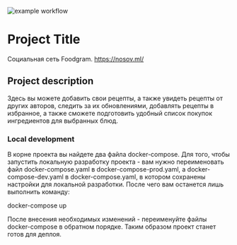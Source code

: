 ![example workflow](https://github.com/DonFortes/foodgram-project/actions/workflows/foodgram.yml/badge.svg)

# Project Title
Социальная сеть Foodgram.
https://nosov.ml/

## Project description
Здесь вы можете добавить свои рецепты, а также увидеть рецепты от других авторов, следить за их обновлениями, добавлять рецепты в избранное, а также сможете подготовить удобный список покупок ингредиентов для выбранных блюд.

### Local development
В корне проекта вы найдете два файла docker-compose. Для того, чтобы запустить локальную разработку проекта - вам нужно переименовать файл docker-compose.yaml в docker-compose-prod.yaml, а docker-compose-dev.yaml в docker-compose.yaml, в котором сохранены настройки для локальной разработки. После чего вам останется лишь выполнить команду:

docker-compose up

После внесения необходимых изменений - переименуйте файлы docker-compose в обратном порядке. Таким образом проект станет готов для деплоя.